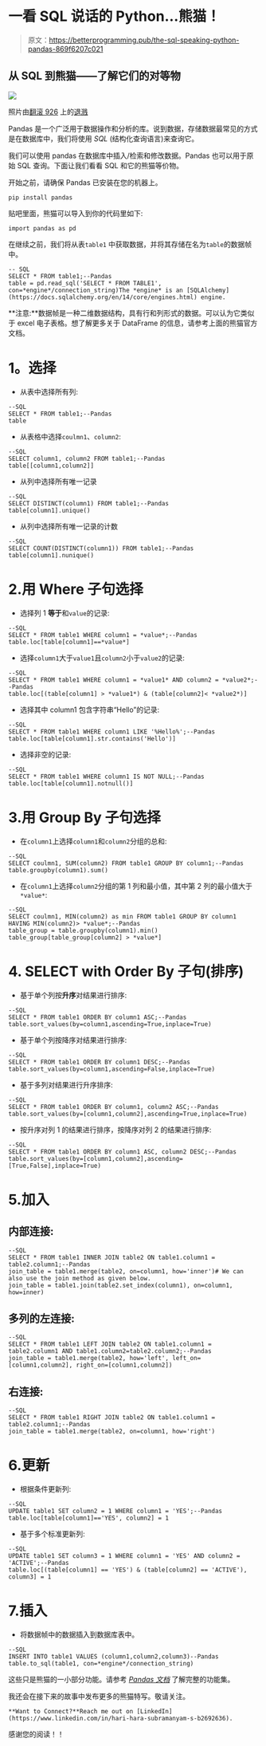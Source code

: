 # 一看 SQL 说话的 Python…熊猫！

> 原文：<https://betterprogramming.pub/the-sql-speaking-python-pandas-869f6207c021>

## 从 SQL 到熊猫——了解它们的对等物

![](img/764796e0789cf39c25e39f917cedba42.png)

照片由[翻滚 926](https://unsplash.com/@billow926?utm_source=medium&utm_medium=referral) 上的[退溅](https://unsplash.com?utm_source=medium&utm_medium=referral)

Pandas 是一个广泛用于数据操作和分析的库。说到数据，存储数据最常见的方式是在数据库中，我们将使用 *SQL* (结构化查询语言)来查询它。

我们可以使用 pandas 在数据库中插入/检索和修改数据。Pandas 也可以用于原始 SQL 查询。下面让我们看看 SQL 和它的熊猫等价物。

开始之前，请确保 Pandas 已安装在您的机器上。

```
pip install pandas
```

贴吧里面，熊猫可以导入到你的代码里如下:

```
import pandas as pd
```

在继续之前，我们将从表`table1` 中获取数据，并将其存储在名为`table`的数据帧中。

```
-- SQL
SELECT * FROM table1;--Pandas
table = pd.read_sql('SELECT * FROM TABLE1', con=*engine*/connection_string)The *engine* is an [SQLAlchemy](https://docs.sqlalchemy.org/en/14/core/engines.html) engine.
```

**注意:**数据帧是一种二维数据结构，具有行和列形式的数据。可以认为它类似于 excel 电子表格。想了解更多关于 DataFrame 的信息，请参考上面的熊猫官方文档。

# **1。选择**

*   从表中选择所有列:

```
--SQL 
SELECT * FROM table1;--Pandas
table
```

*   从表格中选择`coulmn1`、`column2`:

```
--SQL 
SELECT column1, column2 FROM table1;--Pandas
table[[column1,column2]]
```

*   从列中选择所有唯一记录

```
--SQL 
SELECT DISTINCT(column1) FROM table1;--Pandas
table[column1].unique()
```

*   从列中选择所有唯一记录的计数

```
--SQL
SELECT COUNT(DISTINCT(column1)) FROM table1;--Pandas
table[column1].nunique()
```

# 2.**用 Where 子句选择**

*   选择列 1 **等于**和`value`的记录:

```
--SQL 
SELECT * FROM table1 WHERE column1 = *value*;--Pandas
table.loc[table[column1]==*value*]
```

*   选择`column1`大于`value1`且`column2`小于`value2`的记录:

```
--SQL 
SELECT * FROM table1 WHERE column1 = *value1* AND column2 = *value2*;--Pandas
table.loc[(table[column1] > *value1*) & (table[column2]< *value2*)]
```

*   选择其中 column1 包含字符串“Hello”的记录:

```
--SQL
SELECT * FROM table1 WHERE column1 LIKE '%Hello%';--Pandas
table.loc[table[column1].str.contains('Hello')]
```

*   选择非空的记录:

```
--SQL
SELECT * FROM table1 WHERE column1 IS NOT NULL;--Pandas
table.loc[table[column1].notnull()]
```

# 3.**用 Group By 子句选择**

*   在`column1`上选择`column1`和`column2`分组的总和:

```
--SQL 
SELECT coulmn1, SUM(column2) FROM table1 GROUP BY column1;--Pandas
table.groupby(column1).sum()
```

*   在`column1`上选择`column2`分组的第 1 列和最小值，其中第 2 列的最小值大于`*value*`:

```
--SQL 
SELECT coulmn1, MIN(column2) as min FROM table1 GROUP BY column1 HAVING MIN(column2)> *value*;--Pandas
table_group = table.groupby(column1).min()
table_group[table_group[column2] > *value*]
```

# 4. **SELECT with Order By 子句(排序)**

*   基于单个列按**升序**对结果进行排序:

```
--SQL
SELECT * FROM table1 ORDER BY column1 ASC;--Pandas
table.sort_values(by=column1,ascending=True,inplace=True)
```

*   基于单个列按降序对结果进行排序:

```
--SQL
SELECT * FROM table1 ORDER BY column1 DESC;--Pandas
table.sort_values(by=column1,ascending=False,inplace=True)
```

*   基于多列对结果进行升序排序:

```
--SQL
SELECT * FROM table1 ORDER BY column1, column2 ASC;--Pandas
table.sort_values(by=[column1,column2],ascending=True,inplace=True)
```

*   按升序对列 1 的结果进行排序，按降序对列 2 的结果进行排序:

```
--SQL
SELECT * FROM table1 ORDER BY column1 ASC, column2 DESC;--Pandas
table.sort_values(by=[column1,column2],ascending=[True,False],inplace=True)
```

# 5.**加入**

## **内部连接:**

```
--SQL 
SELECT * FROM table1 INNER JOIN table2 ON table1.column1 = table2.column1;--Pandas
join_table = table1.merge(table2, on=column1, how='inner')# We can also use the join method as given below.
join_table = table1.join(table2.set_index(column1), on=column1, how=inner)
```

## **多列的左连接:**

```
--SQL 
SELECT * FROM table1 LEFT JOIN table2 ON table1.column1 = table2.column1 AND table1.column2=table2.column2;--Pandas
join_table = table1.merge(table2, how='left', left_on=[column1,column2], right_on=[column1,column2])
```

## **右连接:**

```
--SQL 
SELECT * FROM table1 RIGHT JOIN table2 ON table1.column1 = table2.column1;--Pandas
join_table = table1.merge(table2, on=column1, how='right')
```

# 6.**更新**

*   根据条件更新列:

```
--SQL 
UPDATE table1 SET column2 = 1 WHERE column1 = 'YES';--Pandas
table.loc[table[column1]=='YES', column2] = 1
```

*   基于多个标准更新列:

```
--SQL
UPDATE table1 SET column3 = 1 WHERE column1 = 'YES' AND column2 = 'ACTIVE';--Pandas
table.loc[(table[column1] == 'YES') & (table[column2] == 'ACTIVE'), column3] = 1
```

# 7.**插入**

*   将数据帧中的数据插入到数据库表中。

```
--SQL
INSERT INTO table1 VALUES (column1,column2,column3)--Pandas
table.to_sql(table1, con=*engine*/connection_string)
```

这些只是熊猫的一小部分功能。请参考 [*Pandas 文档*](https://pandas.pydata.org/docs/index.html) 了解完整的功能集。

我还会在接下来的故事中发布更多的熊猫特写。敬请关注。

```
**Want to Connect?**Reach me out on [LinkedIn](https://www.linkedin.com/in/hari-hara-subramanyam-s-b2692636).
```

感谢您的阅读！！